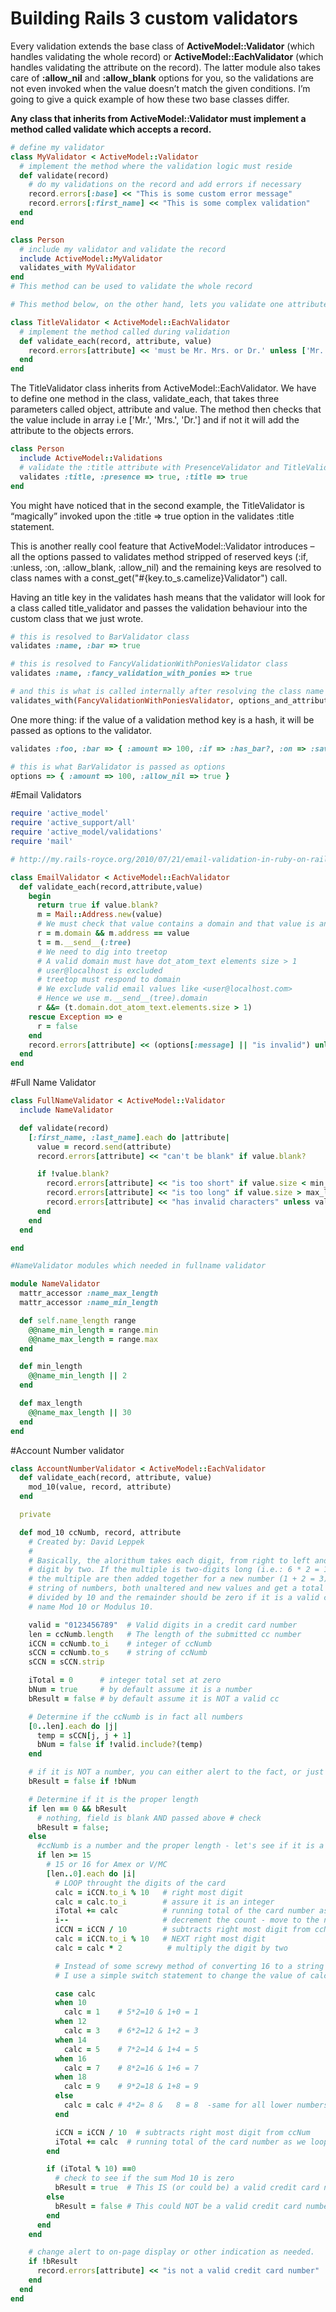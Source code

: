 # Building Rails 3 custom validators
Every validation extends the base class of **ActiveModel::Validator** (which handles validating the whole record) or **ActiveModel::EachValidator** (which handles validating the attribute on the record). The latter module also takes care of **:allow_nil** and **:allow_blank** options for you, so the validations are not even invoked when the value doesn’t match the given conditions.
I’m going to give a quick example of how these two base classes differ.

**Any class that inherits from ActiveModel::Validator must implement a method called validate which accepts a record.**
```ruby
# define my validator
class MyValidator < ActiveModel::Validator
  # implement the method where the validation logic must reside
  def validate(record)
    # do my validations on the record and add errors if necessary
    record.errors[:base] << "This is some custom error message"
    record.errors[:first_name] << "This is some complex validation"
  end
end

class Person
  # include my validator and validate the record
  include ActiveModel::MyValidator
  validates_with MyValidator
end
# This method can be used to validate the whole record
```

```ruby
# This method below, on the other hand, lets you validate one attribute

class TitleValidator < ActiveModel::EachValidator
  # implement the method called during validation
  def validate_each(record, attribute, value)
    record.errors[attribute] << 'must be Mr. Mrs. or Dr.' unless ['Mr.', 'Mrs.', 'Dr.'].include?(value)
  end
end
```
The TitleValidator class inherits from ActiveModel::EachValidator. We have to define one method in the class, validate_each, that takes three parameters called object, attribute and value. The method then checks that the value include in array i.e ['Mr.', 'Mrs.', 'Dr.'] and if not it will add the attribute to the objects errors.

```ruby
class Person
  include ActiveModel::Validations
  # validate the :title attribute with PresenceValidator and TitleValidator
  validates :title, :presence => true, :title => true
end
```

You might have noticed that in the second example, the TitleValidator is “magically” invoked upon the :title => true option in the validates :title statement.

This is another really cool feature that ActiveModel::Validator introduces – all the options passed to validates method stripped of reserved keys (:if, :unless, :on, :allow_blank, :allow_nil) and the remaining keys are resolved to class names with a const_get("#{key.to_s.camelize}Validator") call.

Having an title key in the validates hash means that the validator will look for a class called title_validator and passes the validation behaviour into the custom class that we just wrote.

```ruby
# this is resolved to BarValidator class
validates :name, :bar => true
```

```ruby
# this is resolved to FancyValidationWithPoniesValidator class
validates :name, :fancy_validation_with_ponies => true
```

```ruby
# and this is what is called internally after resolving the class name
validates_with(FancyValidationWithPoniesValidator, options_and_attributes)
```

One more thing: if the value of a validation method key is a hash, it will be passed as options to the validator.

```ruby
validates :foo, :bar => { :amount => 100, :if => :has_bar?, :on => :save, :allow_nil => true }

# this is what BarValidator is passed as options
options => { :amount => 100, :allow_nil => true }
```
#Email Validators

```ruby
require 'active_model'
require 'active_support/all'
require 'active_model/validations'
require 'mail'

# http://my.rails-royce.org/2010/07/21/email-validation-in-ruby-on-rails-without-regexp/

class EmailValidator < ActiveModel::EachValidator
  def validate_each(record,attribute,value)
    begin
      return true if value.blank?
      m = Mail::Address.new(value)
      # We must check that value contains a domain and that value is an email address
      r = m.domain && m.address == value
      t = m.__send__(:tree)
      # We need to dig into treetop
      # A valid domain must have dot_atom_text elements size > 1
      # user@localhost is excluded
      # treetop must respond to domain
      # We exclude valid email values like <user@localhost.com>
      # Hence we use m.__send__(tree).domain
      r &&= (t.domain.dot_atom_text.elements.size > 1)
    rescue Exception => e
      r = false
    end
    record.errors[attribute] << (options[:message] || "is invalid") unless r
  end
end
```
#Full Name Validator

```ruby
class FullNameValidator < ActiveModel::Validator
  include NameValidator

  def validate(record)
    [:first_name, :last_name].each do |attribute|
      value = record.send(attribute)
      record.errors[attribute] << "can't be blank" if value.blank?

      if !value.blank?
        record.errors[attribute] << "is too short" if value.size < min_length
        record.errors[attribute] << "is too long" if value.size > max_length
        record.errors[attribute] << "has invalid characters" unless value =~ /^[a-zA-Z\-\ ]*?$/
      end
    end
  end

end

#NameValidator modules which needed in fullname validator

module NameValidator
  mattr_accessor :name_max_length
  mattr_accessor :name_min_length

  def self.name_length range
    @@name_min_length = range.min
    @@name_max_length = range.max
  end

  def min_length
    @@name_min_length || 2
  end

  def max_length
    @@name_max_length || 30
  end
end
```

#Account Number validator

```ruby
class AccountNumberValidator < ActiveModel::EachValidator
  def validate_each(record, attribute, value)
    mod_10(value, record, attribute)
  end

  private

  def mod_10 ccNumb, record, attribute
    # Created by: David Leppek
    #
    # Basically, the alorithum takes each digit, from right to left and muliplies each second
    # digit by two. If the multiple is two-digits long (i.e.: 6 * 2 = 12) the two digits of
    # the multiple are then added together for a new number (1 + 2 = 3). You then add up the
    # string of numbers, both unaltered and new values and get a total sum. This sum is then
    # divided by 10 and the remainder should be zero if it is a valid credit card. Hense the
    # name Mod 10 or Modulus 10.

    valid = "0123456789"  # Valid digits in a credit card number
    len = ccNumb.length   # The length of the submitted cc number
    iCCN = ccNumb.to_i    # integer of ccNumb
    sCCN = ccNumb.to_s    # string of ccNumb
    sCCN = sCCN.strip

    iTotal = 0      # integer total set at zero
    bNum = true     # by default assume it is a number
    bResult = false # by default assume it is NOT a valid cc

    # Determine if the ccNumb is in fact all numbers
    [0..len].each do |j|
      temp = sCCN[j, j + 1]
      bNum = false if !valid.include?(temp)
    end

    # if it is NOT a number, you can either alert to the fact, or just pass a failure
    bResult = false if !bNum

    # Determine if it is the proper length
    if len == 0 && bResult
      # nothing, field is blank AND passed above # check
      bResult = false;
    else
      #ccNumb is a number and the proper length - let's see if it is a valid card number
      if len >= 15
        # 15 or 16 for Amex or V/MC
        [len..0].each do |i|
          # LOOP throught the digits of the card
          calc = iCCN.to_i % 10   # right most digit
          calc = calc.to_i        # assure it is an integer
          iTotal += calc          # running total of the card number as we loop - Do Nothing to first digit
          i--                     # decrement the count - move to the next digit in the card
          iCCN = iCCN / 10        # subtracts right most digit from ccNumb
          calc = iCCN.to_i % 10   # NEXT right most digit
          calc = calc * 2          # multiply the digit by two

          # Instead of some screwy method of converting 16 to a string and then parsing 1 and 6 and then adding them to make 7,
          # I use a simple switch statement to change the value of calc2 to 7 if 16 is the multiple.

          case calc
          when 10
            calc = 1    # 5*2=10 & 1+0 = 1
          when 12
            calc = 3    # 6*2=12 & 1+2 = 3
          when 14
            calc = 5    # 7*2=14 & 1+4 = 5
          when 16
            calc = 7    # 8*2=16 & 1+6 = 7
          when 18
            calc = 9    # 9*2=18 & 1+8 = 9
          else
            calc = calc # 4*2= 8 &   8 = 8  -same for all lower numbers
          end

          iCCN = iCCN / 10  # subtracts right most digit from ccNum
          iTotal += calc  # running total of the card number as we loop
        end

        if (iTotal % 10) ==0
          # check to see if the sum Mod 10 is zero
          bResult = true  # This IS (or could be) a valid credit card number.
        else
          bResult = false # This could NOT be a valid credit card number
        end
      end
    end

    # change alert to on-page display or other indication as needed.
    if !bResult
      record.errors[attribute] << "is not a valid credit card number"
    end
  end
end
```
